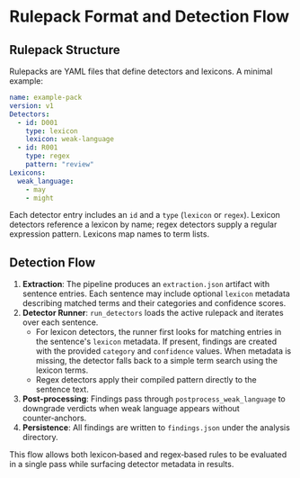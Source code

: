 # Rulepack Format and Detection Flow

## Rulepack Structure

Rulepacks are YAML files that define detectors and lexicons. A minimal example:

```yaml
name: example-pack
version: v1
Detectors:
  - id: D001
    type: lexicon
    lexicon: weak-language
  - id: R001
    type: regex
    pattern: "review"
Lexicons:
  weak_language:
    - may
    - might
```

Each detector entry includes an `id` and a `type` (`lexicon` or `regex`).
Lexicon detectors reference a lexicon by name; regex detectors supply a
regular expression pattern. Lexicons map names to term lists.

## Detection Flow

1. **Extraction**: The pipeline produces an `extraction.json` artifact with
   sentence entries. Each sentence may include optional `lexicon` metadata
   describing matched terms and their categories and confidence scores.
2. **Detector Runner**: `run_detectors` loads the active rulepack and iterates
   over each sentence.
   - For lexicon detectors, the runner first looks for matching entries in the
     sentence's `lexicon` metadata. If present, findings are created with the
     provided `category` and `confidence` values. When metadata is missing, the
     detector falls back to a simple term search using the lexicon terms.
   - Regex detectors apply their compiled pattern directly to the sentence text.
3. **Post‑processing**: Findings pass through `postprocess_weak_language` to
   downgrade verdicts when weak language appears without counter‑anchors.
4. **Persistence**: All findings are written to `findings.json` under the
   analysis directory.

This flow allows both lexicon‑based and regex‑based rules to be evaluated in a
single pass while surfacing detector metadata in results.
